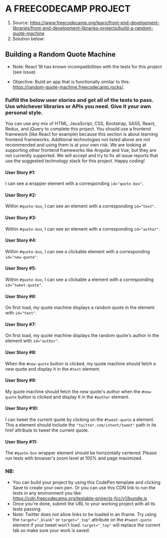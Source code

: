 # A FREECODECAMP PROJECT
1. Source: https://www.freecodecamp.org/learn/front-end-development-libraries/front-end-development-libraries-projects/build-a-random-quote-machine
2. Solution below:

## Building a Random Quote Machine

* Note: React 18 has known incompatibilities with the tests for this project (see issue)

* Objective: Build an app that is functionally similar to this: https://random-quote-machine.freecodecamp.rocks/.

### Fulfill the below user stories and get all of the tests to pass. Use whichever libraries or APIs you need. Give it your own personal style.

You can use any mix of HTML, JavaScript, CSS, Bootstrap, SASS, React, Redux, and jQuery to complete this project. You should use a frontend framework (like React for example) because this section is about learning frontend frameworks. Additional technologies not listed above are not recommended and using them is at your own risk. We are looking at supporting other frontend frameworks like Angular and Vue, but they are not currently supported. We will accept and try to fix all issue reports that use the suggested technology stack for this project. Happy coding!

#### User Story #1: 
I can see a wrapper element with a corresponding ```id="quote-box"```.

#### User Story #2: 
Within ```#quote-box```, I can see an element with a corresponding ```id="text"```.

#### User Story #3: 
Within ```#quote-box```, I can see an element with a corresponding ```id="author"```.

#### User Story #4: 
Within ```#quote-box```, I can see a clickable element with a corresponding ```id="new-quote"```.

#### User Story #5: 
Within ```#quote-box```, I can see a clickable a element with a corresponding ```id="tweet-quote"```.

#### User Story #6: 
On first load, my quote machine displays a random quote in the element with ```id="text"```.

#### User Story #7: 
On first load, my quote machine displays the random quote's author in the element with ```id="author"```.

#### User Story #8: 
When the ```#new-quote``` button is clicked, my quote machine should fetch a new quote and display it in the ```#text``` element.

#### User Story #9: 
My quote machine should fetch the new quote's author when the ```#new-quote``` button is clicked and display it in the ```#author``` element.

#### User Story #10: 
I can tweet the current quote by clicking on the ```#tweet-quote``` a element. This a element should include the ```"twitter.com/intent/tweet"``` path in its href attribute to tweet the current quote.

#### User Story #11: 
The ```#quote-box``` wrapper element should be horizontally centered. Please run tests with browser's zoom level at 100% and page maximized.

### NB:
* You can build your project by using this CodePen template and clicking Save to create your own pen. Or you can use this CDN link to run the tests in any environment you like: https://cdn.freecodecamp.org/testable-projects-fcc/v1/bundle.js
* Once you're done, submit the URL to your working project with all its tests passing.
* Note: Twitter does not allow links to be loaded in an iframe. Try using the ```target="_blank"``` or ```target="_top"``` attribute on the ```#tweet-quote``` element if your tweet won't load. ```target="_top"``` will replace the current tab so make sure your work is saved.
